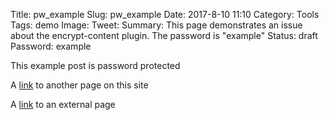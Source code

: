 Title: pw_example
Slug: pw_example
Date: 2017-8-10 11:10
Category: Tools 
Tags: demo
Image: 
Tweet: 
Summary: This page demonstrates an issue about the encrypt-content plugin. The password is "example"
Status: draft
Password: example



This example post is password protected



A [link]({filename}../articles/lis17.md) to another page on this site

A [link](http://www.google.com) to an external page